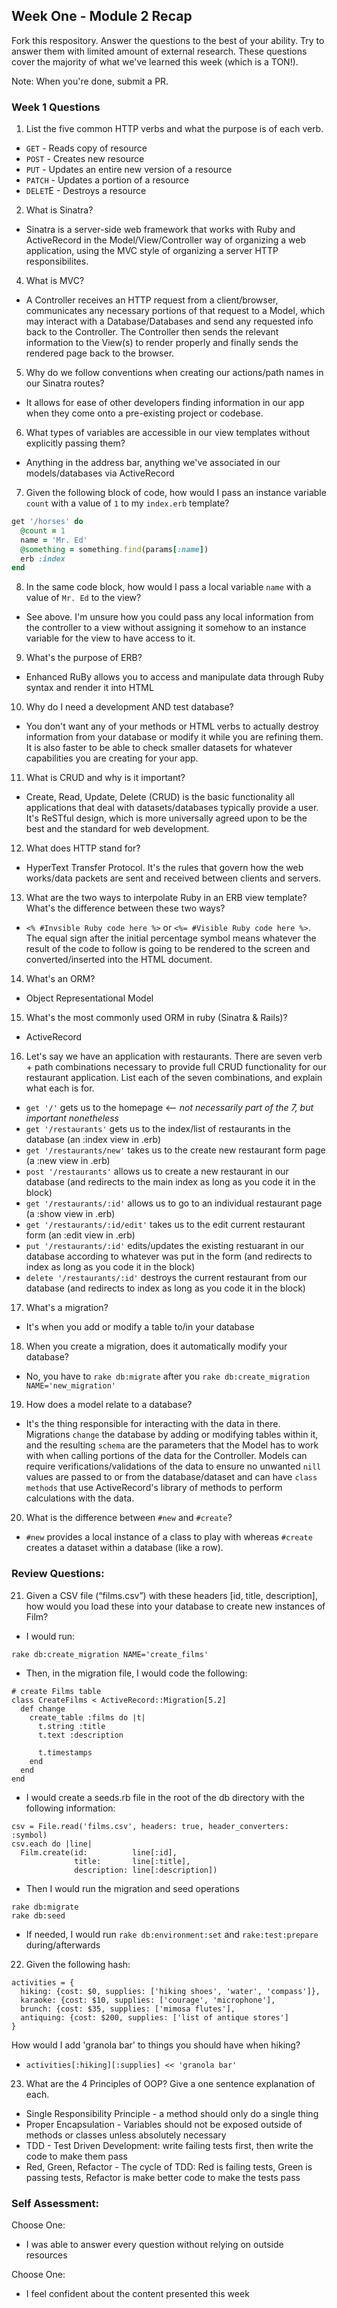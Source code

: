 ## Week One - Module 2 Recap

Fork this respository. Answer the questions to the best of your ability. Try to answer them with limited amount of external research. These questions cover the majority of what we've learned this week (which is a TON!). 

Note: When you're done, submit a PR. 

### Week 1 Questions

1. List the five common HTTP verbs and what the purpose is of each verb.
* `GET` - Reads copy of resource
* `POST` - Creates new resource
* `PUT` - Updates an entire new version of a resource
* `PATCH` - Updates a portion of a resource
* `DELET`E - Destroys a resource

2. What is Sinatra?
* Sinatra is a server-side web framework that works with Ruby and ActiveRecord in the Model/View/Controller way of organizing a web application, using the MVC style of organizing a server HTTP responsibilites.
4. What is MVC?
* A Controller receives an HTTP request from a client/browser, communicates any necessary portions of that request to a Model, which may interact with a Database/Databases and send any requested info back to the Controller. The Controller then sends the relevant information to the View(s) to render properly and finally sends the rendered page back to the browser.
5. Why do we follow conventions when creating our actions/path names in our Sinatra routes?
* It allows for ease of other developers finding information in our app when they come onto a pre-existing project or codebase.
6. What types of variables are accessible in our view templates without explicitly passing them?
* Anything in the address bar, anything we've associated in our models/databases via ActiveRecord
7. Given the following block of code, how would I pass an instance variable `count` with a value of `1` to my `index.erb` template?
  
  ```ruby
  get '/horses' do
    @count = 1
    name = 'Mr. Ed'
    @something = something.find(params[:name])
    erb :index
  end
  ```
8. In the same code block, how would I pass a local variable `name` with a value of `Mr. Ed` to the view?
* See above. I'm unsure how you could pass any local information from the controller to a view without assigning it somehow to an instance variable for the view to have access to it.
9. What's the purpose of ERB?
* Enhanced RuBy allows you to access and manipulate data through Ruby syntax and render it into HTML
10. Why do I need a development AND test database?
* You don't want any of your methods or HTML verbs to actually destroy information from your database or modify it while you are refining them. It is also faster to be able to check smaller datasets for whatever capabilities you are creating for your app.
11. What is CRUD and why is it important?
* Create, Read, Update, Delete (CRUD) is the basic functionality all applications that deal with datasets/databases typically provide a user. It's ReSTful design, which is more universally agreed upon to be the best and the standard for web development.
12. What does HTTP stand for?
* HyperText Transfer Protocol. It's the rules that govern how the web works/data packets are sent and received between clients and servers.
13. What are the two ways to interpolate Ruby in an ERB view template? What's the difference between these two ways?
* `<% #Invsible Ruby code here %>` or `<%= #Visible Ruby code here %>`. The equal sign after the initial percentage symbol means whatever the result of the code to follow is going to be rendered to the screen and converted/inserted into the HTML document.
14. What's an ORM?
* Object Representational Model
15. What's the most commonly used ORM in ruby (Sinatra & Rails)?
* ActiveRecord
16. Let's say we have an application with restaurants. There are seven verb + path combinations necessary to provide full CRUD functionality for our restaurant application. List each of the seven combinations, and explain what each is for.
* `get '/'` gets us to the homepage <-- _not necessarily part of the 7, but important nonetheless_
* `get '/restaurants'` gets us to the index/list of restaurants in the database (an :index view in .erb)
* `get '/restaurants/new'` takes us to the create new restaurant form page (a :new view in .erb)
* `post '/restaurants'` allows us to create a new restaurant in our database (and redirects to the main index as long as you code it in the block)
* `get '/restaurants/:id'` allows us to go to an individual restaurant page (a :show view in .erb)
* `get '/restaurants/:id/edit'` takes us to the edit current restaurant form (an :edit view in .erb)
* `put '/restaurants/:id'` edits/updates the existing restuarant in our database according to whatever was put in the form (and redirects to index as long as you code it in the block)
* `delete '/restaurants/:id'` destroys the current restaurant from our database (and redirects to index as long as you code it  in the block)
17. What's a migration? 
* It's when you add or modify a table to/in your database
18. When you create a migration, does it automatically modify your database?
* No, you have to `rake db:migrate` after you `rake db:create_migration NAME='new_migration'`
19. How does a model relate to a database?
* It's the thing responsible for interacting with the data in there. Migrations `change` the database by adding or modifying tables within it, and the resulting `schema` are the parameters that the Model has to work with when calling portions of the data for the Controller. Models can require verifications/validations of the data to ensure no unwanted `nill` values are passed to or from the database/dataset and can have `class methods` that use ActiveRecord's library of methods to perform calculations with the data.
20. What is the difference between `#new` and `#create`?
* `#new` provides a local instance of a class to play with whereas `#create` creates a dataset within a database (like a row).
### Review Questions:  
21. Given a CSV file (“films.csv”) with these headers [id, title, description], how would you load these into your database to create new instances of Film? 
* I would run:
```
rake db:create_migration NAME='create_films'
```
* Then, in the migration file, I would code the following:
```
# create Films table
class CreateFilms < ActiveRecord::Migration[5.2]
  def change
    create_table :films do |t|
      t.string :title
      t.text :description

      t.timestamps
    end
  end
end
```
* I would create a seeds.rb file in the root of the db directory with the following information:
```
csv = File.read('films.csv', headers: true, header_converters: :symbol)
csv.each do |line|
  Film.create(id:          line[:id],
              title:       line[:title],
              description: line[:description])
```
* Then I would run the migration and seed operations
```
rake db:migrate
rake db:seed
```
* If needed, I would run `rake db:environment:set` and `rake:test:prepare` during/afterwards
22. Given the following hash:
```
activities = {
  hiking: {cost: $0, supplies: ['hiking shoes', 'water', 'compass']},
  karaoke: {cost: $10, supplies: ['courage', 'microphone'],
  brunch: {cost: $35, supplies: ['mimosa flutes'],
  antiquing: {cost: $200, supplies: ['list of antique stores'] 
}
```
How would I add 'granola bar' to things you should have when hiking?
* `activities[:hiking][:supplies] << 'granola bar'`
23. What are the 4 Principles of OOP? Give a one sentence explanation of each.
* Single Responsibility Principle - a method should only do a single thing
* Proper Encapsulation - Variables should not be exposed outside of methods or classes unless absolutely necessary
* TDD - Test Driven Development: write failing tests first, then write the code to make them pass
* Red, Green, Refactor - The cycle of TDD: Red is failing tests, Green is passing tests, Refactor is make better code to make the tests pass

### Self Assessment:
Choose One:
* I was able to answer every question without relying on outside resources

Choose One:
* I feel confident about the content presented this week
